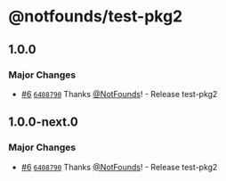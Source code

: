 # @notfounds/test-pkg2

## 1.0.0

### Major Changes

- [#6](https://github.com/NotFounds/changesets-monorepo/pull/6) [`6408790`](https://github.com/NotFounds/changesets-monorepo/commit/64087907cfe4180d4299123a9c50df07154218c9) Thanks [@NotFounds](https://github.com/NotFounds)! - Release test-pkg2

## 1.0.0-next.0

### Major Changes

- [#6](https://github.com/NotFounds/changesets-monorepo/pull/6) [`6408790`](https://github.com/NotFounds/changesets-monorepo/commit/64087907cfe4180d4299123a9c50df07154218c9) Thanks [@NotFounds](https://github.com/NotFounds)! - Release test-pkg2
